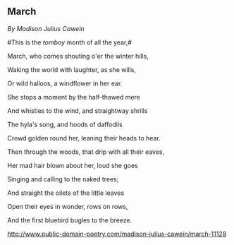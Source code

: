 ## March
*By Madison Julius Cawein*

#This is the *tomboy* month of all the year,#

March, who comes shouting o'er the winter hills,

Waking the world with laughter, as she wills,

Or wild halloos, a windflower in her ear.

She stops a moment by the half-thawed mere

And whistles to the wind, and straightway shrills

The hyla's song, and hoods of daffodils

Crowd golden round her, leaning their heads to hear.

Then through the woods, that drip with all their eaves,

Her mad hair blown about her, loud she goes

Singing and calling to the naked trees;

And straight the oilets of the little leaves

Open their eyes in wonder, rows on rows,

And the first     bluebird bugles to the breeze.

http://www.public-domain-poetry.com/madison-julius-cawein/march-11128
